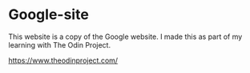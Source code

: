 # Google-site

This website is a copy of the Google website. I made this as part of my learning with The Odin Project.

https://www.theodinproject.com/
